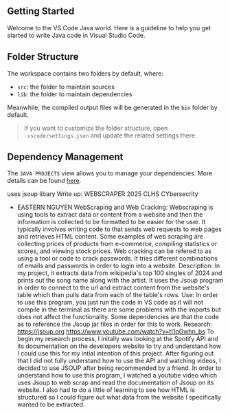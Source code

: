## Getting Started

Welcome to the VS Code Java world. Here is a guideline to help you get started to write Java code in Visual Studio Code.

## Folder Structure

The workspace contains two folders by default, where:

- `src`: the folder to maintain sources
- `lib`: the folder to maintain dependencies

Meanwhile, the compiled output files will be generated in the `bin` folder by default.

> If you want to customize the folder structure, open `.vscode/settings.json` and update the related settings there.

## Dependency Management

The `JAVA PROJECTS` view allows you to manage your dependencies. More details can be found [here](https://github.com/microsoft/vscode-java-dependency#manage-dependencies).

uses jsoup libary
Write up:
WEBSCRAPER 
2025 CLHS CYbersecrity
- EASTERN NGUYEN
WebScraping and Web Cracking:
Webscraping is using tools to extract data or content from a website and then the information is collected to be formatted to be easier for the user. It typically involves writing code to that sends web requests to web pages and retrieves HTML content. Some examples of web scraping are collecting prices of products from e-commerce, compiling statistics or scores, and viewing stock prices. Web cracking can be refered to as using a tool or code to crack passwords. It tries different combinations of emails and passwords in order to login into a website.
Description:
In my project, it extracts data from wikipedia's top 100 singles of 2024 and prints out the song name along with the artist. It uses the Jsoup program in order to connect to the url and extract content from the website's table which than pulls data from each of the table's rows.
Use:
In order to use this program, you just run the code in VS code as it will not compile in the terminal as there are some problems with the imports but does not affect the functionality. Some dependencies are that the code as to reference the Jsoup jar files in order for this to work.
Research:
https://jsoup.org
https://www.youtube.com/watch?v=tI1qGwhn_bs
To begin my research process, I initally was looking at the Spotify API and its documentation on the developers website to try and understand how I could use this for my intial intention of this project. After figuring out that I did not fully understand how to use the API and watching videos, I decided to use JSOUP after being recommended by a friend. In order to understand how to use this program, I watched a youtube video which uses Jsoup to web scrap and read the documentation of Jsoup on its website. I also had to do a little of learning to see how HTML is structured so I could figure out what data from the website I specifically wanted to be extracted.
